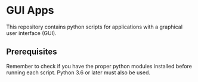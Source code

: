 # GUI Apps

This repository contains python scripts for applications with a graphical user interface (GUI).

## Prerequisites

Remember to check if you have the proper python modules installed before running each script.  Python 3.6 or later must also be used. 
